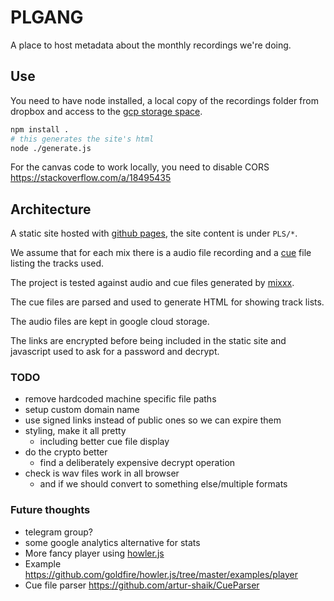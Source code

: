 # PLGANG

A place to host metadata about the monthly recordings we're doing.

## Use

You need to have node installed, a local copy of the recordings folder from dropbox and access to the [gcp storage space](./GCP.md).

```bash
npm install .
# this generates the site's html
node ./generate.js
```

For the canvas code to work locally, you need to disable CORS
https://stackoverflow.com/a/18495435

## Architecture

A static site hosted with [github pages](https://pages.github.com/), the site content is under `PLS/*`.

We assume that for each mix there is a audio file recording and a [cue](https://en.wikipedia.org/wiki/Cue_sheet_(computing)#Essential_commands) file listing the tracks used.

The project is tested against audio and cue files generated by [mixxx](https://mixxx.org/download/).

The cue files are parsed and used to generate HTML for showing track lists.

The audio files are kept in google cloud storage.

The links are encrypted before being included in the static site and javascript used to ask for a password and decrypt.

### TODO

* remove hardcoded machine specific file paths
* setup custom domain name
* use signed links instead of public ones so we can expire them
* styling, make it all pretty
  * including better cue file display
* do the crypto better
  * find a deliberately expensive decrypt operation
* check is wav files work in all browser
  * and if we should convert to something else/multiple formats

### Future thoughts

* telegram group?
* some google analytics alternative for stats
* More fancy player using [howler.js](https://github.com/goldfire/howler.js)
* Example https://github.com/goldfire/howler.js/tree/master/examples/player
* Cue file parser https://github.com/artur-shaik/CueParser
